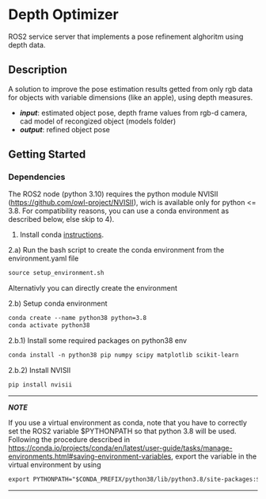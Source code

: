 # Depth Optimizer
ROS2 service server that implements a pose refinement alghoritm using depth data.

## Description
A solution to improve the pose estimation results getted from only rgb data for objects with variable dimensions (like an apple), using depth measures.  
* ***input***: estimated object pose, depth frame values from rgb-d camera, cad model of recongized object (models folder)
* ***output***: refined object pose 

## Getting Started

### Dependencies
The ROS2 node (python 3.10) requires the python module NVISII (https://github.com/owl-project/NVISII), wich is available only for python <= 3.8. For compatibility reasons, you can use a conda environment as described below, else skip to 4).

1) Install conda [instructions](https://docs.conda.io/projects/conda/en/latest/user-guide/install/linux.html).


2.a) Run the bash script to create the conda environment from the environment.yaml file 
```diff
source setup_environment.sh
```

Alternativly you can directly create the environment

2.b) Setup conda environment 
```diff
conda create --name python38 python=3.8
conda activate python38
```

2.b.1) Install some required packages on python38 env
```diff
conda install -n python38 pip numpy scipy matplotlib scikit-learn
```

2.b.2) Install NVISII
```diff
pip install nvisii
```

---
***NOTE***

If you use a virtual environment as conda, note that you have to correctly set the ROS2 variable $PYTHONPATH so that python 3.8 will be used. Following the procedure described in https://conda.io/projects/conda/en/latest/user-guide/tasks/manage-environments.html#saving-environment-variables, export the variable in the virtual environment by using
```diff
export PYTHONPATH="$CONDA_PREFIX/python38/lib/python3.8/site-packages:$PYTHONPATH"
```

---






